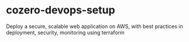 # cozero-devops-setup
Deploy a secure, scalable web application on AWS, with best practices in deployment, security, monitoring using terraform
